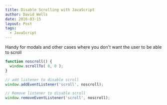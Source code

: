 ```yaml
---
title: Disable Scrolling with JavaScript
author: David Wells
date: 2016-03-15
layout: Post
tags:
  - JavaScript
---
```


Handy for modals and other cases where you don't want the user to be able to scroll

```js
function noscroll() {
  window.scrollTo( 0, 0 );
}

// add listener to disable scroll
window.addEventListener('scroll', noscroll);

// Remove listener to disable scroll
window.removeEventListener('scroll', noscroll);

```
